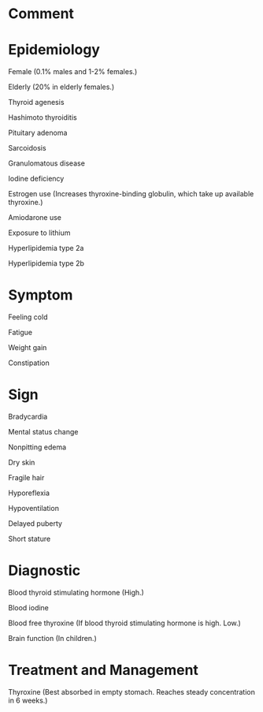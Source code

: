 # Comment

# Epidemiology

Female
(0.1% males and 1-2% females.)

Elderly
(20% in elderly females.)

Thyroid agenesis

Hashimoto thyroiditis

Pituitary adenoma

Sarcoidosis

Granulomatous disease

Iodine deficiency

Estrogen use
(Increases thyroxine-binding globulin, which take up available thyroxine.)

Amiodarone use

Exposure to lithium

Hyperlipidemia type 2a

Hyperlipidemia type 2b

# Symptom

Feeling cold

Fatigue

Weight gain

Constipation

# Sign

Bradycardia

Mental status change

Nonpitting edema

Dry skin

Fragile hair

Hyporeflexia

Hypoventilation

Delayed puberty

Short stature

# Diagnostic

Blood thyroid stimulating hormone
(High.)

Blood iodine

Blood free thyroxine
(If blood thyroid stimulating hormone is high. Low.)

Brain function
(In children.)

# Treatment and Management

Thyroxine
(Best absorbed in empty stomach. Reaches steady concentration in 6 weeks.)
